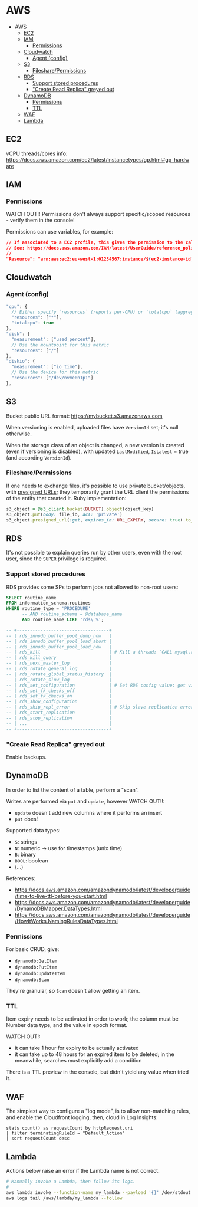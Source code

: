 # AWS

- [AWS](#aws)
  - [EC2](#ec2)
  - [IAM](#iam)
    - [Permissions](#permissions)
  - [Cloudwatch](#cloudwatch)
    - [Agent (config)](#agent-config)
  - [S3](#s3)
    - [Fileshare/Permissions](#filesharepermissions)
  - [RDS](#rds)
    - [Support stored procedures](#support-stored-procedures)
    - ["Create Read Replica" greyed out](#create-read-replica-greyed-out)
  - [DynamoDB](#dynamodb)
    - [Permissions](#permissions-1)
    - [TTL](#ttl)
  - [WAF](#waf)
  - [Lambda](#lambda)

## EC2

vCPU threads/cores info: https://docs.aws.amazon.com/ec2/latest/instancetypes/gp.html#gp_hardware

## IAM

### Permissions

WATCH OUT!! Permissions don't always support specific/scoped resources - verify them in the console!

Permissions can use variables, for example:

```json
// If associated to a EC2 profile, this gives the permission to the caller (self) instance.
// See: https://docs.aws.amazon.com/IAM/latest/UserGuide/reference_policies_variables.html.
//
"Resource": "arn:aws:ec2:eu-west-1:01234567:instance/${ec2-instance-id}"
```

## Cloudwatch

### Agent (config)

```js
"cpu": {
  // Either specify `resources` (reports per-CPU) or `totalcpu` (aggregate).
  "resources": ["*"],
  "totalcpu": true
},
"disk": {
  "measurement": ["used_percent"],
  // Use the mountpoint for this metric
  "resources": ["/"]
},
"diskio": {
  "measurement": ["io_time"],
  // Use the device for this metric
  "resources": ["/dev/nvme0n1p1"]
},
```

## S3

Bucket public URL format: https://mybucket.s3.amazonaws.com

When versioning is enabled, uploaded files have `VersionId` set; it's null otherwise.

When the storage class of an object is changed, a new version is created (even if versioning is disabled), with updated `LastModified`, `IsLatest` = true (and according `VersionId`).

### Fileshare/Permissions

If one needs to exchange files, it's possible to use private bucket/objects, with [presigned URLs](https://docs.aws.amazon.com/AmazonS3/latest/userguide/ShareObjectPreSignedURL.html); they temporarily grant the URL client the permissions of the entity that created it. Ruby implementation:

```rb
s3_object = @s3_client.bucket(BUCKET).object(object_key)
s3_object.put(body: file_io, acl: 'private')
s3_object.presigned_url(:get, expires_in: URL_EXPIRY, secure: true).to_s
```

## RDS

It's not possible to explain queries run by other users, even with the root user, since the `SUPER` privilege is required.

### Support stored procedures

RDS provides some SPs to perform jobs not allowed to non-root users:

```sql
SELECT routine_name
FROM information_schema.routines
WHERE routine_type = 'PROCEDURE'
      -- AND routine_schema = @database_name
      AND routine_name LIKE 'rds\_%';

-- +-----------------------------------+
-- | rds_innodb_buffer_pool_dump_now   |
-- | rds_innodb_buffer_pool_load_abort |
-- | rds_innodb_buffer_pool_load_now   |
-- | rds_kill                          | # Kill a thread: `CALL mysql.rds_kill(@tid);`
-- | rds_kill_query                    |
-- | rds_next_master_log               |
-- | rds_rotate_general_log            |
-- | rds_rotate_global_status_history  |
-- | rds_rotate_slow_log               |
-- | rds_set_configuration             | # Set RDS config value; get via `rds_show_configuration()`
-- | rds_set_fk_checks_off             |
-- | rds_set_fk_checks_on              |
-- | rds_show_configuration            |
-- | rds_skip_repl_error               | # Skip slave replication error and restart the replication (see `sql_slave_skip_counter`)
-- | rds_start_replication             |
-- | rds_stop_replication              |
-- | ...                               |
-- +-----------------------------------+
```

### "Create Read Replica" greyed out

Enable backups.

## DynamoDB

In order to list the content of a table, perform a "scan".

Writes are performed via `put` and `update`, however WATCH OUT!!:

- `update` doesn't add new columns where it performs an insert
- `put` does!

Supported data types:

- `S`: strings
- `N`: numeric -> use for timestamps (unix time)
- `B`: binary
- `BOOL`: boolean
- (...)

References:

- https://docs.aws.amazon.com/amazondynamodb/latest/developerguide/time-to-live-ttl-before-you-start.html
- https://docs.aws.amazon.com/amazondynamodb/latest/developerguide/DynamoDBMapper.DataTypes.html
- https://docs.aws.amazon.com/amazondynamodb/latest/developerguide/HowItWorks.NamingRulesDataTypes.html

### Permissions

For basic CRUD, give:

- `dynamodb:GetItem`
- `dynamodb:PutItem`
- `dynamodb:UpdateItem`
- `dynamodb:Scan`

They're granular, so `Scan` doesn't allow getting an item.

### TTL

Item expiry needs to be activated in order to work; the column must be Number data type, and the value in epoch format.

WATCH OUT!:

- it can take 1 hour for expiry to be actually activated
- it can take up to 48 hours for an expired item to be deleted; in the meanwhile, searches must explicitly add a condition

There is a TTL preview in the console, but didn't yield any value when tried it.

## WAF

The simplest way to configure a "log mode", is to allow non-matching rules, and enable the Cloudfront logging, then, cloud in Log Insights:

    stats count() as requestCount by httpRequest.uri
    | filter terminatingRuleId = "Default_Action"
    | sort requestCount desc

## Lambda

Actions below raise an error if the Lambda name is not correct.

```sh
# Manually invoke a Lambda, then follow its logs.
#
aws lambda invoke --function-name my_lambda --payload '{}' /dev/stdout &!
aws logs tail /aws/lambda/my_lambda --follow
```
